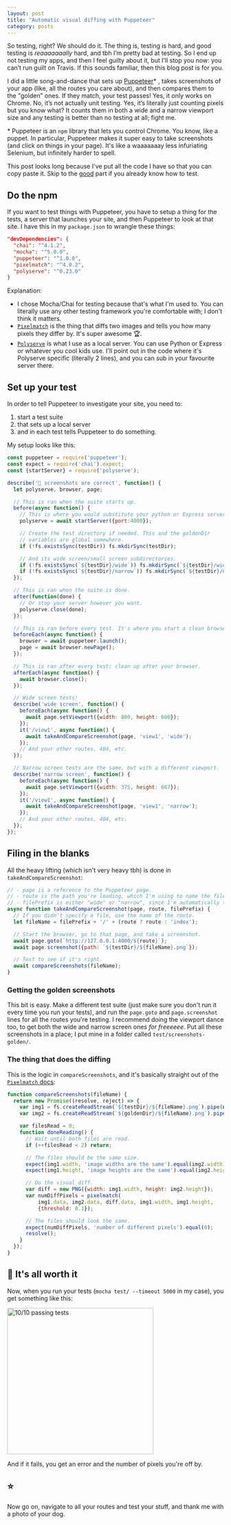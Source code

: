 ```yaml
---
layout: post
title: "Automatic visual diffing with Puppeteer"
category: posts
---
```

So testing, right? We should do it. The thing is, testing is hard, and good testing
is _reaaaaaaally_ hard, and tbh I’m pretty bad at testing. So I end up not
testing my apps, and then I feel guilty about it, but I’ll stop you now:
you can’t run guilt on Travis. If this sounds familiar, then this blog post is for you.

I did a little song-and-dance that sets up [Puppeteer](https://github.com/GoogleChrome/puppeteer)\*
, takes screenshots of your app (like, all the routes you care about), and
then compares them to the "golden" ones. If they match, your test passes!
Yes, it only works on Chrome. No, it’s not
actually unit testing. Yes, it’s literally just counting pixels but you know what?
It counts them in both a wide and a narrow viewport size and any testing is better
than no testing at all; fight me.

\* Puppeteer is an `npm` library that lets you control Chrome. You know, like a puppet.
In particular, Puppeteer makes
  it super easy to take screenshots (and click on things in your page). It's
  like a waaaaaaay less infuriating Selenium, but infinitely harder to spell.

This post looks long because I've put all the code I have so
that you can copy paste it. Skip to the [good](#the-thing-that-does-the-diffing) part
if you already know how to test.

## Do the npm
If you want to test things with Puppeteer, you have to setup a thing for the
tests, a server that launches your site, and then Puppeteer to look
at that site. I have this in my `package.json` to wrangle these things:

```json
"devDependencies": {
  "chai": "^4.1.2",
  "mocha": "^5.0.0",
  "puppeteer": "^1.0.0",
  "pixelmatch": "^4.0.2",
  "polyserve": "^0.23.0"
}
```
Explanation:
- I chose Mocha/Chai for testing because that's what I'm used to. You can
literally use any other testing framework you're comfortable with; I don't think it matters.
- [`Pixelmatch`](https://github.com/mapbox/pixelmatch) is the thing that diffs
two images and tells you how many pixels they differ by. It's super awesome 🏆.
- [`Polyserve`](https://github.com/Polymer/polyserve) is what I use as a local
server. You can use Python or Express or whatever you cool kids use. I'll
point out in the code where it's Polyserve specific (literally 2 lines), and you
can sub in your favourite server there.

## Set up your test
In order to tell Puppeteer to investigate your site, you need to:
1. start a test suite
2. that sets up a local server
3. and in each test tells Puppeteer to do something.

My setup looks like this:
```js
const puppeteer = require('puppeteer');
const expect = require('chai').expect;
const {startServer} = require('polyserve');

describe('👀 screenshots are correct', function() {
  let polyserve, browser, page;

  // This is ran when the suite starts up.
  before(async function() {
    // This is where you would substitute your python or Express server or whatever.
    polyserve = await startServer({port:4000});

    // Create the test directory if needed. This and the goldenDir
    // variables are global somewhere.
    if (!fs.existsSync(testDir)) fs.mkdirSync(testDir);

    // And its wide screen/small screen subdirectories.
    if (!fs.existsSync(`${testDir}/wide`)) fs.mkdirSync(`${testDir}/wide`);
    if (!fs.existsSync(`${testDir}/narrow`)) fs.mkdirSync(`${testDir}/narrow`);
  });

  // This is ran when the suite is done.
  after(function(done) {
    // Or stop your server however you want.
    polyserve.close(done);
  });

  // This is ran before every test. It's where you start a clean browser.
  beforeEach(async function() {
    browser = await puppeteer.launch();
    page = await browser.newPage();
  });

  // This is ran after every test; clean up after your browser.
  afterEach(async function() {
    await browser.close();
  });

  // Wide screen tests!
  describe('wide screen', function() {
    beforeEach(async function() {
      await page.setViewport({width: 800, height: 600});
    });
    it('/view1', async function() {
      await takeAndCompareScreenshot(page, 'view1', 'wide');
    });
    // And your other routes, 404, etc.
  });

  // Narrow screen tests are the same, but with a different viewport.
  describe('narrow screen', function() {
    beforeEach(async function() {
      await page.setViewport({width: 375, height: 667});
    });
    it('/view1', async function() {
      await takeAndCompareScreenshot(page, 'view1', 'narrow');
    });
    // And your other routes, 404, etc.
  });
});
```

## Filing in the blanks
All the heavy lifting (which isn't very heavy tbh) is done in `takeAndCompareScreenshot`:

```js
// - page is a reference to the Puppeteer page.
// - route is the path you're loading, which I'm using to name the file.
// - filePrefix is either "wide" or "narrow", since I'm automatically testing both.
async function takeAndCompareScreenshot(page, route, filePrefix) {
  // If you didn't specify a file, use the name of the route.
  let fileName = filePrefix + '/' + (route ? route : 'index');

  // Start the browser, go to that page, and take a screenshot.
  await page.goto(`http://127.0.0.1:4000/${route}`);
  await page.screenshot({path: `${testDir}/${fileName}.png`});

  // Test to see if it's right.
  await compareScreenshots(fileName);
}
```

### Getting the golden screenshots
This bit is easy. Make a different test suite (just make sure you don't run it every time you
run your tests), and run the `page.goto` and `page.screenshot` lines for all
the routes you're testing. I recommend doing the viewport dance too, to get both the
  wide and narrow screen ones _for freeeeee_. Put all these screenshots in a place; I put mine in
  a folder called `test/screenshots-golden/`.

### The thing that does the diffing
This is the logic in `compareScreenshots`, and it's basically straight
out of the [`Pixelmatch` docs](https://github.com/mapbox/pixelmatch#nodejs):

```js
function compareScreenshots(fileName) {
  return new Promise((resolve, reject) => {
    var img1 = fs.createReadStream(`${testDir}/${fileName}.png`).pipe(new PNG()).on('parsed', doneReading);
    var img2 = fs.createReadStream(`${goldenDir}/${fileName}.png`).pipe(new PNG()).on('parsed', doneReading);

    var filesRead = 0;
    function doneReading() {
      // Wait until both files are read.
      if (++filesRead < 2) return;

      // The files should be the same size.
      expect(img1.width, 'image widths are the same').equal(img2.width);
      expect(img1.height, 'image heights are the same').equal(img2.height);

      // Do the visual diff.
      var diff = new PNG({width: img1.width, height: img2.height});
      var numDiffPixels = pixelmatch(
          img1.data, img2.data, diff.data, img1.width, img1.height,
          {threshold: 0.1});

      // The files should look the same.
      expect(numDiffPixels, 'number of different pixels').equal(0);
      resolve();
    }
  });
}

```

## 💯 It's all worth it
Now, when you run your tests (`mocha test/ --timeout 5000` in my case), you get
something like this:

<img width="340" alt="10/10 passing tests" src="https://user-images.githubusercontent.com/1369170/35607089-624a2f28-0607-11e8-9448-0af2c40fe31a.png">

And if it fails, you get an error and the number of pixels you're off by.

## ⭐️
Now go on, navigate to all your routes and test your stuff, and thank me
with a photo of your dog.
